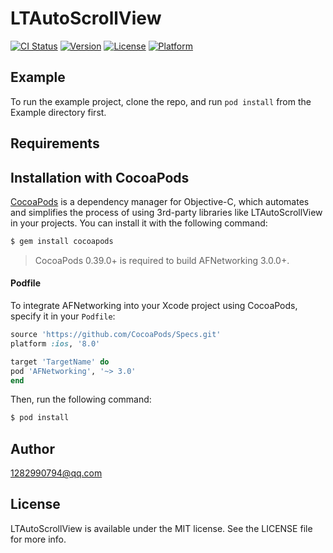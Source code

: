 # LTAutoScrollView

[![CI Status](http://img.shields.io/travis/1282990794@qq.com/LTAutoScrollView.svg?style=flat)](https://travis-ci.org/1282990794@qq.com/LTAutoScrollView)
[![Version](https://img.shields.io/cocoapods/v/LTAutoScrollView.svg?style=flat)](http://cocoapods.org/pods/LTAutoScrollView)
[![License](https://img.shields.io/cocoapods/l/LTAutoScrollView.svg?style=flat)](http://cocoapods.org/pods/LTAutoScrollView)
[![Platform](https://img.shields.io/cocoapods/p/LTAutoScrollView.svg?style=flat)](http://cocoapods.org/pods/LTAutoScrollView)

## Example

To run the example project, clone the repo, and run `pod install` from the Example directory first.

## Requirements

## Installation with CocoaPods

[CocoaPods](http://cocoapods.org) is a dependency manager for Objective-C, which automates and simplifies the process of using 3rd-party libraries like LTAutoScrollView in your projects.  You can install it with the following command:

```bash
$ gem install cocoapods
```

> CocoaPods 0.39.0+ is required to build AFNetworking 3.0.0+.

#### Podfile

To integrate AFNetworking into your Xcode project using CocoaPods, specify it in your `Podfile`:

```ruby
source 'https://github.com/CocoaPods/Specs.git'
platform :ios, '8.0'

target 'TargetName' do
pod 'AFNetworking', '~> 3.0'
end
```

Then, run the following command:

```bash
$ pod install
```

## Author

1282990794@qq.com

## License

LTAutoScrollView is available under the MIT license. See the LICENSE file for more info.

